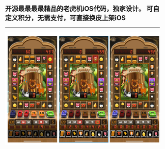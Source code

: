 ## 开源最最最最精品的老虎机iOS代码，独家设计。 可自定义积分，无需支付，可直接换皮上架iOS


-----


![](images/Snipaste_2023-06-06_15-07-49.png)
